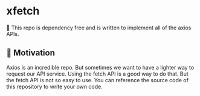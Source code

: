 # xfetch

🥇 This repo is dependency free and is written to implement all of the axios APIs.

## 🚀 Motivation

Axios is an incredible repo. But sometimes we want to have a lighter way to request our API service. Using the fetch API is a good way to do that. But the fetch API is not so easy to use. You can reference the source code of this repository to write your own code.
